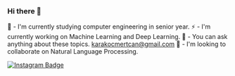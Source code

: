 ### Hi there 👋
🔭 - I'm currently studying computer engineering in senior year.
⚡ - I'm currently working on Machine Learning and Deep Learning.
💬 - You can ask anything about these topics. karakocmertcan@gmail.com
👯 - I'm looking to collaborate on Natural Language Processing.

[![Instagram Badge](https://img.shields.io/badge/-Instagram-C13584?style=flat-quare&labelColor=C13584&logo=instagram&logoColor=white&link=link)](https://instagram.com/mkqberry)
